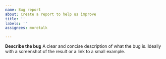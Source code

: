```yaml
---
name: Bug report
about: Create a report to help us improve
title: ''
labels: ''
assignees: moretalk

---
```


**Describe the bug**
A clear and concise description of what the bug is. Ideally with a screenshot of the result or a link to a small example.
